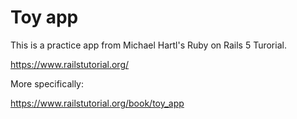 # Toy app

This is a practice app from Michael Hartl's Ruby on Rails 5 Turorial.

https://www.railstutorial.org/

More specifically:

https://www.railstutorial.org/book/toy_app